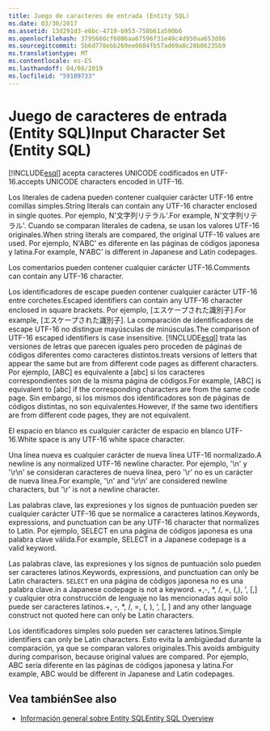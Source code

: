 ```yaml
---
title: Juego de caracteres de entrada (Entity SQL)
ms.date: 03/30/2017
ms.assetid: 13d291d3-e6bc-4719-b953-758b61a590b6
ms.openlocfilehash: 3795660cf6086aa67596f31e49c4d950aa653d86
ms.sourcegitcommit: 5b6d778ebb269ee6684fb57ad69a8c28b06235b9
ms.translationtype: MT
ms.contentlocale: es-ES
ms.lasthandoff: 04/08/2019
ms.locfileid: "59109733"
---
```

# <a name="input-character-set-entity-sql"></a><span data-ttu-id="115de-102">Juego de caracteres de entrada (Entity SQL)</span><span class="sxs-lookup"><span data-stu-id="115de-102">Input Character Set (Entity SQL)</span></span>
[!INCLUDE[esql](../../../../../../includes/esql-md.md)] <span data-ttu-id="115de-103">acepta caracteres UNICODE codificados en UTF-16.</span><span class="sxs-lookup"><span data-stu-id="115de-103">accepts UNICODE characters encoded in UTF-16.</span></span>  
  
 <span data-ttu-id="115de-104">Los literales de cadena pueden contener cualquier carácter UTF-16 entre comillas simples.</span><span class="sxs-lookup"><span data-stu-id="115de-104">String literals can contain any UTF-16 character enclosed in single quotes.</span></span> <span data-ttu-id="115de-105">Por ejemplo, N'文字列リテラル'.</span><span class="sxs-lookup"><span data-stu-id="115de-105">For example, N'文字列リテラル'.</span></span> <span data-ttu-id="115de-106">Cuando se comparan literales de cadena, se usan los valores UTF-16 originales.</span><span class="sxs-lookup"><span data-stu-id="115de-106">When string literals are compared, the original UTF-16 values are used.</span></span> <span data-ttu-id="115de-107">Por ejemplo, N'ABC' es diferente en las páginas de códigos japonesa y latina.</span><span class="sxs-lookup"><span data-stu-id="115de-107">For example, N'ABC' is different in Japanese and Latin codepages.</span></span>  
  
 <span data-ttu-id="115de-108">Los comentarios pueden contener cualquier carácter UTF-16.</span><span class="sxs-lookup"><span data-stu-id="115de-108">Comments can contain any UTF-16 character.</span></span>  
  
 <span data-ttu-id="115de-109">Los identificadores de escape pueden contener cualquier carácter UTF-16 entre corchetes.</span><span class="sxs-lookup"><span data-stu-id="115de-109">Escaped identifiers can contain any UTF-16 character enclosed in square brackets.</span></span> <span data-ttu-id="115de-110">Por ejemplo, [エスケープされた識別子].</span><span class="sxs-lookup"><span data-stu-id="115de-110">For example, [エスケープされた識別子].</span></span> <span data-ttu-id="115de-111">La comparación de identificadores de escape UTF-16 no distingue mayúsculas de minúsculas.</span><span class="sxs-lookup"><span data-stu-id="115de-111">The comparison of UTF-16 escaped identifiers is case insensitive.</span></span> [!INCLUDE[esql](../../../../../../includes/esql-md.md)] <span data-ttu-id="115de-112">trata las versiones de letras que parecen iguales pero proceden de páginas de códigos diferentes como caracteres distintos.</span><span class="sxs-lookup"><span data-stu-id="115de-112">treats versions of letters that appear the same but are from different code pages as different characters.</span></span> <span data-ttu-id="115de-113">Por ejemplo, [ABC] es equivalente a [abc] si los caracteres correspondientes son de la misma página de códigos.</span><span class="sxs-lookup"><span data-stu-id="115de-113">For example, [ABC] is equivalent to [abc] if the corresponding characters are from the same code page.</span></span> <span data-ttu-id="115de-114">Sin embargo, si los mismos dos identificadores son de páginas de códigos distintas, no son equivalentes.</span><span class="sxs-lookup"><span data-stu-id="115de-114">However, if the same two identifiers are from different code pages, they are not equivalent.</span></span>  
  
 <span data-ttu-id="115de-115">El espacio en blanco es cualquier carácter de espacio en blanco UTF-16.</span><span class="sxs-lookup"><span data-stu-id="115de-115">White space is any UTF-16 white space character.</span></span>  
  
 <span data-ttu-id="115de-116">Una línea nueva es cualquier carácter de nueva línea UTF-16 normalizado.</span><span class="sxs-lookup"><span data-stu-id="115de-116">A newline is any normalized UTF-16 newline character.</span></span> <span data-ttu-id="115de-117">Por ejemplo, '\n' y '\r\n' se consideran caracteres de nueva línea, pero '\r' no es un carácter de nueva línea.</span><span class="sxs-lookup"><span data-stu-id="115de-117">For example, '\n' and '\r\n' are considered newline characters, but '\r' is not a newline character.</span></span>  
  
 <span data-ttu-id="115de-118">Las palabras clave, las expresiones y los signos de puntuación pueden ser cualquier carácter UTF-16 que se normalice a caracteres latinos.</span><span class="sxs-lookup"><span data-stu-id="115de-118">Keywords, expressions, and punctuation can be any UTF-16 character that normalizes to Latin.</span></span> <span data-ttu-id="115de-119">Por ejemplo, SELECT en una página de códigos japonesa es una palabra clave válida.</span><span class="sxs-lookup"><span data-stu-id="115de-119">For example, SELECT in a Japanese codepage is a valid keyword.</span></span>  
  
 <span data-ttu-id="115de-120">Las palabras clave, las expresiones y los signos de puntuación solo pueden ser caracteres latinos.</span><span class="sxs-lookup"><span data-stu-id="115de-120">Keywords, expressions, and punctuation can only be Latin characters.</span></span> `SELECT` <span data-ttu-id="115de-121">en una página de códigos japonesa no es una palabra clave.</span><span class="sxs-lookup"><span data-stu-id="115de-121">in a Japanese codepage is not a keyword.</span></span> <span data-ttu-id="115de-122">+,-, \*, /, =, (,), ', [,] y cualquier otra construcción de lenguaje no las mencionadas aquí solo puede ser caracteres latinos.</span><span class="sxs-lookup"><span data-stu-id="115de-122">+, -, \*, /, =, (, ), ‘, [, ] and any other language construct not quoted here can only be Latin characters.</span></span>  
  
 <span data-ttu-id="115de-123">Los identificadores simples solo pueden ser caracteres latinos.</span><span class="sxs-lookup"><span data-stu-id="115de-123">Simple identifiers can only be Latin characters.</span></span> <span data-ttu-id="115de-124">Esto evita la ambigüedad durante la comparación, ya que se comparan valores originales.</span><span class="sxs-lookup"><span data-stu-id="115de-124">This avoids ambiguity during comparison, because original values are compared.</span></span> <span data-ttu-id="115de-125">Por ejemplo, ABC sería diferente en las páginas de códigos japonesa y latina.</span><span class="sxs-lookup"><span data-stu-id="115de-125">For example, ABC would be different in Japanese and Latin codepages.</span></span>  
  
## <a name="see-also"></a><span data-ttu-id="115de-126">Vea también</span><span class="sxs-lookup"><span data-stu-id="115de-126">See also</span></span>

- [<span data-ttu-id="115de-127">Información general sobre Entity SQL</span><span class="sxs-lookup"><span data-stu-id="115de-127">Entity SQL Overview</span></span>](../../../../../../docs/framework/data/adonet/ef/language-reference/entity-sql-overview.md)
